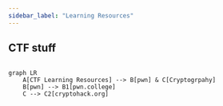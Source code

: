 ```yaml
---
sidebar_label: "Learning Resources"
---
```


## CTF stuff

```mermaid

graph LR
    A[CTF Learning Resources] --> B[pwn] & C[Cryptogrpahy]
    B[pwn] --> B1[pwn.college]
    C --> C2[cryptohack.org]